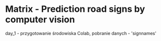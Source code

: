 # Matrix - Prediction road signs by computer vision

day_1 - przygotowanie środowiska Colab, pobranie danych - 'signnames'
